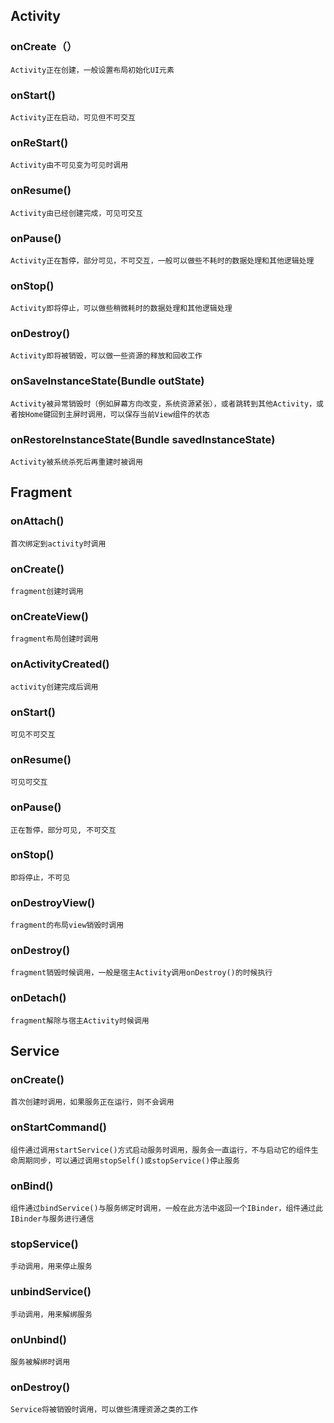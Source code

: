## Activity

### onCreate（）
	Activity正在创建，一般设置布局初始化UI元素
### onStart()
    Activity正在启动，可见但不可交互
### onReStart()
    Activity由不可见变为可见时调用
### onResume()
    Activity由已经创建完成，可见可交互
### onPause()
    Activity正在暂停，部分可见，不可交互，一般可以做些不耗时的数据处理和其他逻辑处理
### onStop()
    Activity即将停止，可以做些稍微耗时的数据处理和其他逻辑处理
### onDestroy()
    Activity即将被销毁，可以做一些资源的释放和回收工作  
### onSaveInstanceState(Bundle outState)
    Activity被异常销毁时（例如屏幕方向改变，系统资源紧张），或者跳转到其他Activity，或者按Home键回到主屏时调用，可以保存当前View组件的状态
### onRestoreInstanceState(Bundle savedInstanceState)
    Activity被系统杀死后再重建时被调用



## Fragment

### onAttach()
    首次绑定到activity时调用
### onCreate()
    fragment创建时调用
### onCreateView()
    fragment布局创建时调用
### onActivityCreated()
    activity创建完成后调用
### onStart()
    可见不可交互
### onResume()
    可见可交互
### onPause()
    正在暂停，部分可见, 不可交互
### onStop()
    即将停止，不可见
### onDestroyView()
    fragment的布局view销毁时调用
### onDestroy()
    fragment销毁时候调用，一般是宿主Activity调用onDestroy()的时候执行
### onDetach()
    fragment解除与宿主Activity时候调用

## Service 

### onCreate()
    首次创建时调用，如果服务正在运行，则不会调用
### onStartCommand()
    组件通过调用startService()方式启动服务时调用，服务会一直运行，不与启动它的组件生命周期同步，可以通过调用stopSelf()或stopService()停止服务
### onBind()
    组件通过bindService()与服务绑定时调用，一般在此方法中返回一个IBinder，组件通过此IBinder与服务进行通信
### stopService()
    手动调用，用来停止服务
### unbindService()
    手动调用，用来解绑服务
### onUnbind()
    服务被解绑时调用
### onDestroy()
    Service将被销毁时调用，可以做些清理资源之类的工作
